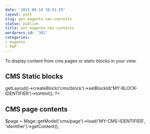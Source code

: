 ```yaml
---
date: '2011-09-14 10:53:29'
layout: post
slug: get-magento-cms-contents
status: publish
title: Get magento cms contents
wordpress_id: '302'
categories:
- magento
- PHP
---
```


To display content from cms pages or static blocks in your view.



## CMS Static blocks


getLayout()->createBlock('cms/block')->setBlockId('MY-BLOCK-IDENTIFIER')->toHtml(); ?>



## CMS page contents


$page = Mage::getModel('cms/page')->load('MY-CMS-IDENTIFIER', 'identifier')->getContent();
